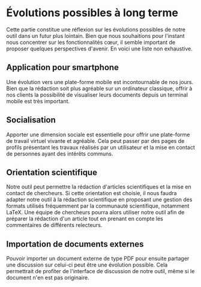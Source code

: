 # Évolutions possibles à long terme

Cette partie constitue une réflexion sur les évolutions possibles de notre outil dans un futur plus lointain. Bien que nous souhaitions pour l'instant nous concentrer sur les fonctionnalités cœur, il semble important de proposer quelques perspectives d'avenir. En voici une liste non exhaustive.

## Application pour smartphone

Une évolution vers une plate-forme mobile est incontournable de nos jours. Bien que la rédaction soit plus agréable sur un ordinateur classique, offrir à nos clients la possibilité de visualiser leurs documents depuis un terminal mobile est très important. 

## Socialisation

Apporter une dimension sociale est essentielle pour offrir une plate-forme de travail virtuel vivante et agréable. Cela peut passer par des pages de profils présentant les travaux réalisés par un utilisateur et la mise en contact de personnes ayant des intérêts communs.

## Orientation scientifique

Notre outil peut permettre la rédaction d'articles scientifiques et la mise en contact de chercheurs. Si cette orientation est choisie, il nous faudra adapter notre outil à la rédaction scientifique en proposant une gestion des formats utilisés fréquemment par la communauté scientifique, notamment LaTeX. Une équipe de chercheurs pourra alors utiliser notre outil afin de préparer la rédaction d'un article tout en prenant en compte les commentaires de différents relecteurs.

## Importation de documents externes 

Pouvoir importer un document externe de type PDF pour ensuite partager une discussion sur celui-ci peut être une évolution possible. Cela permettrait de profiter de l'interface de discussion de notre outil, même si le document n'en est pas originaire.

